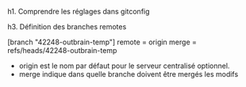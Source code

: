 h1. Comprendre les réglages dans gitconfig

h3. Définition des branches remotes

[branch "42248-outbrain-temp"]
  remote = origin
  merge = refs/heads/42248-outbrain-temp

* origin est le nom par défaut pour le serveur centralisé optionnel.
* merge indique dans quelle branche doivent être mergés les modifs 